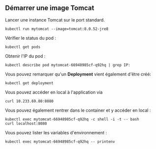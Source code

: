 ## Démarrer une image Tomcat

Lancer une instance Tomcat sur le port standard.

`kubectl run mytomcat --image=tomcat:8.0.52-jre8`

Vérifier le status du pod :

`kubectl get pods`

Obtenir l'IP du pod :

`kubectl describe pod mytomcat-66948985cf-q92hq | grep IP:`

Vous pouvez remarquer qu'un **Deployment** vient également d'être créé:

`kubectl get deployment`

Vous pouvez accéder en local à l'application via 

`curl 10.233.69.80:8080`

Vous pouvez également rentrer dans le container et y accéder en local :

```
kubectl exec mytomcat-66948985cf-q92hq -c shell -i -t -- bash
curl localhost:8080
```

Vous pouvez lister les variables d'environnement :

`kubectl exec mytomcat-66948985cf-q92hq -- printenv`







